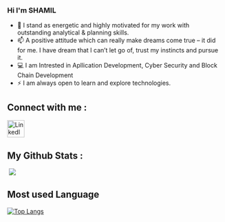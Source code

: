 ### Hi I'm SHAMIL

- 💬 I stand as energetic and highly motivated for my work with outstanding analytical & planning skills.
- 📫 A positive attitude which can really make dreams come true – it did for me. I have dream that I can’t let go of, trust my instincts and pursue it.
- 💻 I am Intrested in Apllication Development, Cyber Security and Block Chain Development
- ⚡ I am always open to learn and explore technologies. 

## Connect with me :

<p align="left">
<a href=https://www.linkedin.com/in/shamil-t target="blank"><img align="center" src="https://image.flaticon.com/icons/png/512/174/174857.png" alt="LinkedIn" height="40" width="40" /></a>
</p>

## My Github Stats :

<img />
<img src="https://github-readme-stats.vercel.app/api?username=shamil-t&&show_icons=true&title_color=#014f52&icon_color=bb2acf&text_color=68a685&bg_color=021836" />

## Most used Language

[![Top Langs](https://github-readme-stats.vercel.app/api/top-langs/?username=shamil-t&langs_count=8)](https://github.com/shamil-t/README.md)
